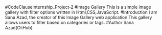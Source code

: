 #CodeClauseInternship_Project-2
#Image Gallery
This is a simple image gallery with filter options written in Html,CSS,JavaScript.
#Introduction
I am Sana Azad, the creator of this Image Gallery web application.This gallery allows users to filter based on categories or tags.
#Author
Sana Azad(GitHub)
